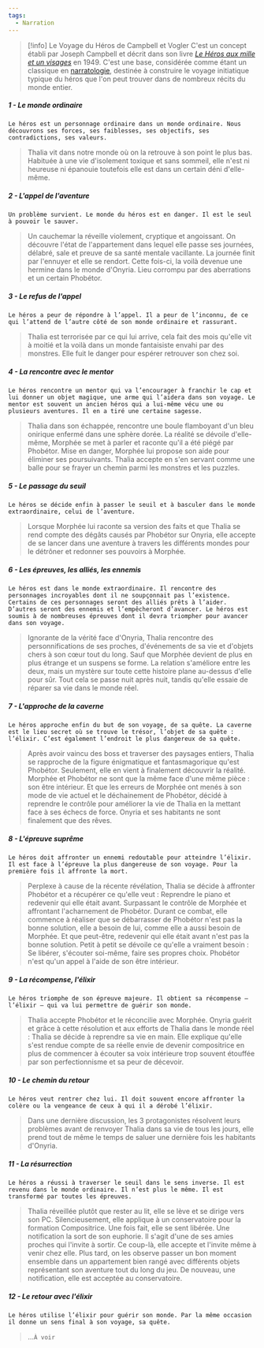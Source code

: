 ```yaml
---
tags:
  - Narration
---
```


> [!info] Le Voyage du Héros de Campbell et Vogler
> C'est un concept établi par Joseph Campbell et décrit dans son livre _[Le Héros aux mille et un visages](https://fr.wikipedia.org/wiki/Le_H%C3%A9ros_aux_mille_et_un_visages "Le Héros aux mille et un visages")_ en 1949. C'est une base, considérée comme étant un classique en [narratologie](https://fr.wikipedia.org/wiki/Narratologie "Narratologie"), destinée à construire le voyage initiatique typique du héros que l'on peut trouver dans de nombreux récits du monde entier.

##### 1 - Le monde ordinaire

```
Le héros est un personnage ordinaire dans un monde ordinaire. Nous découvrons ses forces, ses faiblesses, ses objectifs, ses contradictions, ses valeurs.
```

> Thalia vit dans notre monde où on la retrouve à son point le plus bas. Habituée à une vie d'isolement toxique et sans sommeil, elle n'est ni heureuse ni épanouie toutefois elle est dans un certain déni d'elle-même.


 ##### 2 - L'appel de l'aventure

```
Un problème survient. Le monde du héros est en danger. Il est le seul à pouvoir le sauver.
```

> Un cauchemar la réveille violement, cryptique et angoissant. On découvre l'état de l'appartement dans lequel elle passe ses journées, délabré, sale et preuve de sa santé mentale vacillante. La journée finit par l'ennuyer et elle se rendort. Cette fois-ci, la voilà devenue une hermine dans le monde d'Onyria. Lieu corrompu par des aberrations et un certain Phobétor.

##### 3 - Le refus de l'appel

```
Le héros a peur de répondre à l’appel. Il a peur de l’inconnu, de ce qui l’attend de l’autre côté de son monde ordinaire et rassurant.
```

> Thalia est terrorisée par ce qui lui arrive, cela fait des mois qu'elle vit à moitié et la voilà dans un monde fantaisiste envahi par des monstres. Elle fuit le danger pour espérer retrouver son chez soi.

##### 4 - La rencontre avec le mentor

```
Le héros rencontre un mentor qui va l’encourager à franchir le cap et lui donner un objet magique, une arme qui l’aidera dans son voyage. Le mentor est souvent un ancien héros qui a lui-même vécu une ou plusieurs aventures. Il en a tiré une certaine sagesse.
```

> Thalia dans son échappée, rencontre une boule flamboyant d'un bleu onirique enfermé dans une sphère dorée. La réalité se dévoile d'elle-même, Morphée se met à parler et raconte qu'il a été piégé par Phobétor. Mise en danger, Morphée lui propose son aide pour éliminer ses poursuivants. Thalia accepte en s'en servant comme une balle pour se frayer un chemin parmi les monstres et les puzzles.

##### 5 - Le passage du seuil

```
Le héros se décide enfin à passer le seuil et à basculer dans le monde extraordinaire, celui de l’aventure.
```

> Lorsque Morphée lui raconte sa version des faits et que Thalia se rend compte des dégâts causés par Phobétor sur Onyria, elle accepte de se lancer dans une aventure à travers les différents mondes pour le détrôner et redonner ses pouvoirs à Morphée.

##### 6 - Les épreuves, les alliés, les ennemis

```
Le héros est dans le monde extraordinaire. Il rencontre des personnages incroyables dont il ne soupçonnait pas l’existence. Certains de ces personnages seront des alliés prêts à l’aider. D’autres seront des ennemis et l’empêcheront d’avancer. Le héros est soumis à de nombreuses épreuves dont il devra triompher pour avancer dans son voyage.
```

> Ignorante de la vérité face d'Onyria, Thalia rencontre des personnifications de ses proches, d'événements de sa vie et d'objets chers à son cœur tout du long. Sauf que Morphée devient de plus en plus étrange et un suspens se forme. La relation s'améliore entre les deux, mais un mystère sur toute cette histoire plane au-dessus d'elle pour sûr. Tout cela se passe nuit après nuit, tandis qu'elle essaie de réparer sa vie dans le monde réel.

##### 7 - L'approche de la caverne

```
Le héros approche enfin du but de son voyage, de sa quête. La caverne est le lieu secret où se trouve le trésor, l’objet de sa quête : l’élixir. C’est également l’endroit le plus dangereux de sa quête.
```

> Après avoir vaincu des boss et traverser des paysages entiers, Thalia se rapproche de la figure énigmatique et fantasmagorique qu'est Phobétor. Seulement, elle en vient à finalement découvrir la réalité. Morphée et Phobétor ne sont que la même face d'une même pièce : son être intérieur. Et que les erreurs de Morphée ont menés à son mode de vie actuel et le déchainement de Phobétor, décidé à reprendre le contrôle pour améliorer la vie de Thalia en la mettant face à ses échecs de force. Onyria et ses habitants ne sont finalement que des rêves. 

##### 8 - L'épreuve suprême

```
Le héros doit affronter un ennemi redoutable pour atteindre l’élixir. Il est face à l’épreuve la plus dangereuse de son voyage. Pour la première fois il affronte la mort.
```

> Perplexe à cause de la récente révélation, Thalia se décide à affronter Phobétor et a récupérer ce qu'elle veut : Reprendre le piano et redevenir qui elle était avant. Surpassant le contrôle de Morphée et affrontant l'acharnement de Phobétor. Durant ce combat, elle commence à réaliser que se débarrasser de Phobétor n'est pas la bonne solution, elle a besoin de lui, comme elle a aussi besoin de Morphée. Et que peut-être, redevenir qui elle était avant n'est pas la bonne solution. Petit à petit se dévoile ce qu'elle a vraiment besoin : Se libérer, s'écouter soi-même, faire ses propres choix. Phobétor n'est qu'un appel à l'aide de son être intérieur.

##### 9 - La récompense, l'élixir

```
Le héros triomphe de son épreuve majeure. Il obtient sa récompense – l’élixir – qui va lui permettre de guérir son monde.
```

> Thalia accepte Phobétor et le réconcilie avec Morphée. Onyria guérit et grâce à cette résolution et aux efforts de Thalia dans le monde réel : Thalia se décide à reprendre sa vie en main. Elle explique qu'elle s'est rendue compte de sa réelle envie de devenir compositrice en plus de commencer à écouter sa voix intérieure trop souvent étouffée par son perfectionnisme et sa peur de décevoir.

##### 10 - Le chemin du retour

```
Le héros veut rentrer chez lui. Il doit souvent encore affronter la colère ou la vengeance de ceux à qui il a dérobé l’élixir.
```

> Dans une dernière discussion, les 3 protagonistes résolvent leurs problèmes avant de renvoyer Thalia dans sa vie de tous les jours, elle prend tout de même le temps de saluer une dernière fois les habitants d'Onyria.
##### 11 - La résurrection

```
Le héros a réussi à traverser le seuil dans le sens inverse. Il est revenu dans le monde ordinaire. Il n’est plus le même. Il est transformé par toutes les épreuves.
```

> Thalia réveillée plutôt que rester au lit, elle se lève et se dirige vers son PC. Silencieusement, elle applique à un conservatoire pour la formation Compositrice. Une fois fait, elle se sent libérée. Une notification la sort de son euphorie. Il s'agit d'une de ses amies proches qui l'invite à sortir. Ce coup-là, elle accepte et l'invite même à venir chez elle. Plus tard, on les observe passer un bon moment ensemble dans un appartement bien rangé avec différents objets représentant son aventure tout du long du jeu. De nouveau, une notification, elle est acceptée au conservatoire.
##### 12 - Le retour avec l'élixir

```
Le héros utilise l’élixir pour guérir son monde. Par la même occasion il donne un sens final à son voyage, sa quête.
```

> ...`À voir`